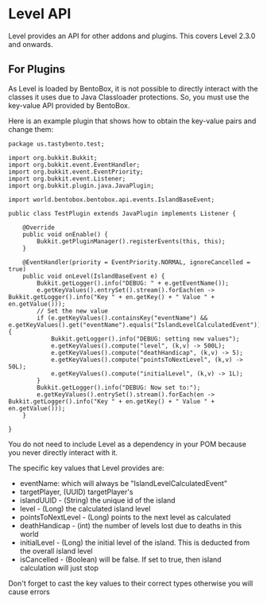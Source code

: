 # Level API

Level provides an API for other addons and plugins. This covers Level 2.3.0 and onwards.

## For Plugins

As Level is loaded by BentoBox, it is not possible to directly interact with the classes it uses due to Java Classloader protections. So, you must use the key-value API provided by BentoBox.

Here is an example plugin that shows how to obtain the key-value pairs and change them:

```
package us.tastybento.test;

import org.bukkit.Bukkit;
import org.bukkit.event.EventHandler;
import org.bukkit.event.EventPriority;
import org.bukkit.event.Listener;
import org.bukkit.plugin.java.JavaPlugin;

import world.bentobox.bentobox.api.events.IslandBaseEvent;

public class TestPlugin extends JavaPlugin implements Listener {

    @Override
    public void onEnable() {
        Bukkit.getPluginManager().registerEvents(this, this);
    }

    @EventHandler(priority = EventPriority.NORMAL, ignoreCancelled = true)
    public void onLevel(IslandBaseEvent e) {
        Bukkit.getLogger().info("DEBUG: " + e.getEventName());
        e.getKeyValues().entrySet().stream().forEach(en -> Bukkit.getLogger().info("Key " + en.getKey() + " Value " + en.getValue()));
        // Set the new value
        if (e.getKeyValues().containsKey("eventName") && e.getKeyValues().get("eventName").equals("IslandLevelCalculatedEvent")) {
            Bukkit.getLogger().info("DEBUG: setting new values");
            e.getKeyValues().compute("level", (k,v) -> 500L);
            e.getKeyValues().compute("deathHandicap", (k,v) -> 5);
            e.getKeyValues().compute("pointsToNextLevel", (k,v) -> 50L);
            e.getKeyValues().compute("initialLevel", (k,v) -> 1L);
        }
        Bukkit.getLogger().info("DEBUG: Now set to:");
        e.getKeyValues().entrySet().stream().forEach(en -> Bukkit.getLogger().info("Key " + en.getKey() + " Value " + en.getValue()));
    }

}
```

You do not need to include Level as a dependency in your POM because you never directly interact with it.

The specific key values that Level provides are:

* eventName: which will always be "IslandLevelCalculatedEvent"
* targetPlayer, (UUID) targetPlayer's
* islandUUID - (String) the unique id of the island
* level - (Long) the calculated island level
* pointsToNextLevel - (Long) points to the next level as calculated
* deathHandicap - (int) the number of levels lost due to deaths in this world
* initialLevel - (Long) the initial level of the island. This is deducted from the overall island level
* isCancelled - (Boolean) will be false. If set to true, then island calculation will just stop

Don't forget to cast the key values to their correct types otherwise you will cause errors


